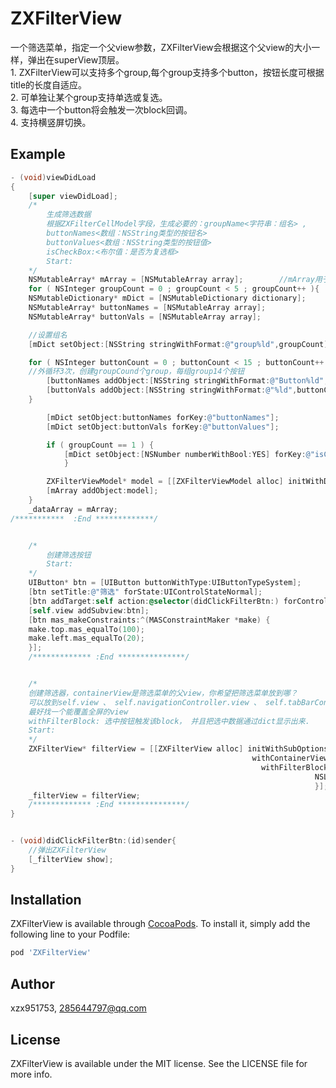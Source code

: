 # ZXFilterView
一个筛选菜单，指定一个父view参数，ZXFilterView会根据这个父view的大小一样，弹出在superView顶层。  
    1. ZXFilterView可以支持多个group,每个group支持多个button，按钮长度可根据title的长度自适应。  
    2. 可单独让某个group支持单选或复选。  
    3. 每选中一个button将会触发一次block回调。  
    4. 支持横竖屏切换。  

## Example
```Objective-C
- (void)viewDidLoad
{
    [super viewDidLoad];
    /*
        生成筛选数据
        根据ZXFilterCellModel字段，生成必要的：groupName<字符串：组名> ,
        buttonNames<数组：NSString类型的按钮名>
        buttonValues<数组：NSString类型的按钮值>
        isCheckBox:<布尔值：是否为复选框>
        Start:
    */
    NSMutableArray* mArray = [NSMutableArray array];        //mArray用于存储ZXFilterCellModel
    for ( NSInteger groupCount = 0 ; groupCount < 5 ; groupCount++ ){
    NSMutableDictionary* mDict = [NSMutableDictionary dictionary];
    NSMutableArray* buttonNames = [NSMutableArray array];
    NSMutableArray* buttonVals = [NSMutableArray array];

    //设置组名
    [mDict setObject:[NSString stringWithFormat:@"group%ld",groupCount] forKey:@"groupName"];

    for ( NSInteger buttonCount = 0 ; buttonCount < 15 ; buttonCount++ ){   
    //外循环3次，创建groupCound个group，每组group14个按钮
        [buttonNames addObject:[NSString stringWithFormat:@"Button%ld",buttonCount]];
        [buttonVals addObject:[NSString stringWithFormat:@"%ld",buttonCount]];
    }

        [mDict setObject:buttonNames forKey:@"buttonNames"];
        [mDict setObject:buttonVals forKey:@"buttonValues"];

        if ( groupCount == 1 ) {
            [mDict setObject:[NSNumber numberWithBool:YES] forKey:@"isCheckBox"];   //设置group1为复选框
            }

        ZXFilterViewModel* model = [[ZXFilterViewModel alloc] initWithDict:mDict];  //字典转模型
        [mArray addObject:model];
    }
    _dataArray = mArray;
/***********  :End *************/


    /*
        创建筛选按钮
        Start:
    */
    UIButton* btn = [UIButton buttonWithType:UIButtonTypeSystem];
    [btn setTitle:@"筛选" forState:UIControlStateNormal];
    [btn addTarget:self action:@selector(didClickFilterBtn:) forControlEvents:UIControlEventTouchUpInside];
    [self.view addSubview:btn];
    [btn mas_makeConstraints:^(MASConstraintMaker *make) {
    make.top.mas_equalTo(100);
    make.left.mas_equalTo(20);
    }];
    /************* :End ***************/


    /*
    创建筛选器，containerView是筛选菜单的父view，你希望把筛选菜单放到哪？
    可以放到self.view 、 self.navigationController.view 、 self.tabBarController.view …………
    最好找一个能覆盖全屏的view
    withFilterBlock: 选中按钮触发该block， 并且把选中数据通过dict显示出来.
    Start:
    */
    ZXFilterView* filterView = [[ZXFilterView alloc] initWithSubOptions:self.dataArray
                                                      withContainerView:self.tabBarController.view 
                                                        withFilterBlock:^(NSDictionary *dict) {
                                                                    NSLog(@"%@",dict);
                                                                    }];
    _filterView = filterView;
    /************* :End ***************/
}


- (void)didClickFilterBtn:(id)sender{
    //弹出ZXFilterView
    [_filterView show];
}
```

## Installation

ZXFilterView is available through [CocoaPods](http://cocoapods.org). To install
it, simply add the following line to your Podfile:

```ruby
pod 'ZXFilterView'
```

## Author

xzx951753, 285644797@qq.com

## License

ZXFilterView is available under the MIT license. See the LICENSE file for more info.
